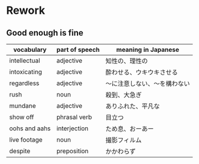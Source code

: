 # Rework
## Good enough is fine
|vocabulary|part of speech|meaning in Japanese|
|---|---|---|
|intellectual|adjective|知性の、理性の|
|intoxicating|adjective|酔わせる、ウキウキさせる|
|regardless|adjective|〜に注意しない、〜を構わない|
|rush|noun|殺到、大急ぎ|
|mundane|adjective|ありふれた、平凡な|
|show off|phrasal verb|目立つ|
|oohs and aahs|interjection|ため息、おーあー|
|live footage|noun|撮影フィルム|
|despite|preposition|かかわらず|
